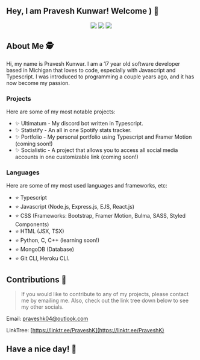 ## Hey, I am Pravesh Kunwar! Welcome ) 👋


<div align="center"> <img src="https://github-readme-stats.vercel.app/api?username=PraveshKunwar&show_icons=true&theme=tokyonight" style="text-decoration:none; color: white"/>
  <img src="https://github-readme-stats.vercel.app/api/top-langs/?username=PraveshKunwar&layout=compact&theme=tokyonight"/>
<img src="https://komarev.com/ghpvc/?username=PraveshKunwar" />
</div>
  
## About Me 🕵️
Hi, my name is Pravesh Kunwar. I am a 17 year old software developer based in Michigan that loves to code, especially with Javascript and Typescript. I was introduced to programming a couple years ago, and it has now become my passion.

### Projects

Here are some of my most notable projects:

- ✨ Ultimatum - My discord bot written in Typescript.
- ✨ Statistify - An all in one Spotify stats tracker.
- ✨ Portfolio - My personal portfolio using Typescript and Framer Motion (coming soon!)
- ✨ Socialistic - A project that allows you to access all social media accounts in one customizable link (coming soon!)

### Languages

Here are some of my most used languages and frameworks, etc: 

- ⭐ Typescript
- ⭐ Javascript (Node.js, Express.js, EJS, React.js)
- ⭐ CSS (Frameworks: Bootstrap, Framer Motion, Bulma, SASS, Styled Components)
- ⭐ HTML (JSX, TSX)
- ⭐ Python, C, C++ (learning soon!)
- ⭐ MongoDB (Database)
- ⭐ Git CLI, Heroku CLI.


## Contributions 📜

> If you would like to contribute to any of my projects,
> please contact me by emailing me.
> Also, check out the link tree down below to see my other socials.

Email: praveshk04@outlook.com

LinkTree: [https://linktr.ee/PraveshK](https://linktr.ee/PraveshK)

## Have a nice day! 👋

